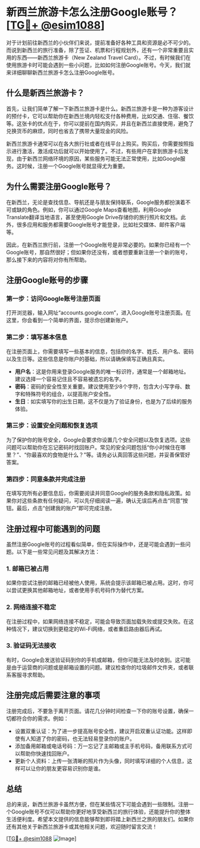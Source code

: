 # 新西兰旅游卡怎么注册Google账号？[[TG💪+ @esim1088](https://t.me/s/esim1088)]

对于计划前往新西兰的小伙伴们来说，提前准备好各种工具和资源是必不可少的。而说到新西兰的旅行准备，除了签证、机票和行程规划外，还有一个非常重要且实用的东西——新西兰旅游卡（New Zealand Travel Card）。不过，有时候我们在使用旅游卡时可能会遇到一些小问题，比如如何注册Google账号。今天，我们就来详细聊聊新西兰旅游卡怎么注册Google账号。

## 什么是新西兰旅游卡？

首先，让我们简单了解一下新西兰旅游卡是什么。新西兰旅游卡是一种为游客设计的预付卡，它可以帮助你在新西兰境内轻松支付各种费用，比如交通、住宿、餐饮等。这张卡的优点在于，你可以提前在国内购买，并且在新西兰直接使用，避免了兑换货币的麻烦，同时也省去了携带大量现金的风险。

新西兰旅游卡通常可以在各大旅行社或者在线平台上购买。购买后，你需要按照指示进行激活，激活成功后就可以开始使用了。不过，有些用户在拿到旅游卡后发现，由于新西兰网络环境的原因，某些服务可能无法正常使用，比如Google服务。这时候，注册一个Google账号就显得尤为重要。

## 为什么需要注册Google账号？

在新西兰，无论是查找信息、导航还是与朋友保持联系，Google服务都扮演着不可或缺的角色。例如，你可以通过Google Maps查看地图，利用Google Translate翻译当地语言，甚至使用Google Drive存储你的旅行照片和文档。此外，很多应用和服务都需要Google账号才能登录，比如社交媒体、邮件客户端等。

因此，在新西兰旅行前，注册一个Google账号是非常必要的。如果你已经有一个Google账号，那自然很好；但如果你还没有，或者想要重新注册一个新的账号，那么接下来的内容将对你有所帮助。

## 注册Google账号的步骤

### 第一步：访问Google账号注册页面

打开浏览器，输入网址“accounts.google.com”，进入Google账号注册页面。在这里，你会看到一个简单的界面，提示你创建新账户。

### 第二步：填写基本信息

在注册页面上，你需要填写一些基本的信息，包括你的名字、姓氏、用户名、密码以及生日等。这些信息是你账户的基础，所以请确保填写正确且真实。

- **用户名**：这是你用来登录Google服务的唯一标识符，通常是一个邮箱地址。建议选择一个容易记住且不容易被遗忘的名字。
- **密码**：密码的安全性至关重要。建议使用至少8个字符，包含大小写字母、数字和特殊符号的组合，以提高账户安全性。
- **生日**：如实填写你的出生日期，这不仅是为了验证身份，也是为了后续的服务体验。

### 第三步：设置安全问题和恢复选项

为了保护你的账号安全，Google会要求你设置几个安全问题以及恢复选项。这些问题可以帮助你在忘记密码时找回账户。常见的安全问题包括“你小时候住在哪里？”、“你最喜欢的食物是什么？”等。请务必认真回答这些问题，并妥善保管好答案。

### 第四步：同意条款并完成注册

在填写完所有必要信息后，你需要阅读并同意Google的服务条款和隐私政策。如果你对这些条款有任何疑问，可以先仔细阅读一遍，确认无误后再点击“同意”按钮。最后，点击“创建我的账户”即可完成注册。

## 注册过程中可能遇到的问题

虽然注册Google账号的过程看似简单，但在实际操作中，还是可能会遇到一些问题。以下是一些常见问题及其解决方法：

### 1. 邮箱已被占用

如果你尝试注册的邮箱已经被他人使用，系统会提示该邮箱已被占用。这时，你可以尝试更换其他邮箱地址，或者使用手机号码作为替代方案。

### 2. 网络连接不稳定

在注册过程中，如果网络连接不稳定，可能会导致页面加载失败或提交失败。在这种情况下，建议切换到更稳定的Wi-Fi网络，或者重启路由器后再试。

### 3. 验证码无法接收

有时，Google会发送验证码到你的手机或邮箱，但你可能无法及时收到。这可能是由于运营商的问题或是邮箱设置的问题。建议检查你的垃圾邮件文件夹，或者联系客服寻求帮助。

## 注册完成后需要注意的事项

注册完成后，不要急于离开页面。请花几分钟时间检查一下你的账号设置，确保一切都符合你的需求。例如：

- 设置双重认证：为了进一步提高账号安全性，建议开启双重认证功能。这样即使有人知道了你的密码，也无法轻易登录你的账户。
- 添加备用邮箱或电话号码：万一忘记了主邮箱或主手机号码，备用联系方式可以帮助你快速找回账户。
- 更新个人资料：上传一张清晰的照片作为头像，同时填写详细的个人信息，这样可以让你的朋友更容易识别你是谁。

## 总结

总的来说，新西兰旅游卡虽然方便，但在某些情况下可能会遇到一些限制。注册一个Google账号不仅可以帮助你更好地享受新西兰的旅行体验，还能提升你的整体生活便利度。希望本文提供的信息能够帮到即将踏上新西兰之旅的朋友们。如果你还有其他关于新西兰旅游卡或其他相关问题，欢迎随时留言交流！

[[TG💪+ @esim1088](https://t.me/s/esim1088) ![Image](https://i.postimg.cc/4NQfJmqS/Snipaste-2025-05-13-00-14-12.png)]